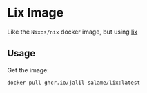 # Lix Image

Like the `Nixos/nix` docker image, but using [lix][1]

## Usage

Get the image:

```sh
docker pull ghcr.io/jalil-salame/lix:latest
```

[1]: https://lix.systems
